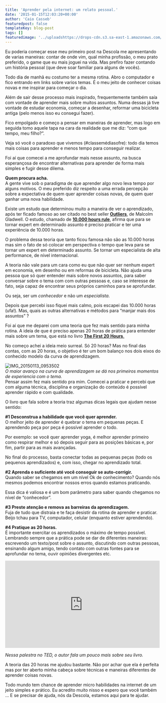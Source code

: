 ```yaml
---
title: 'Aprender pela internet: um relato pessoal.'
date: '2015-01-15T12:03:20+00:00'
author: 'Caio Casseb'
featuredpost: false
templateKey: blog-post
tags: []
featuredimage: '../uploadshttps://drops-cdn.s3.sa-east-1.amazonaws.com/drops-new/wp-content/uploads/2015/01/15120320/3564073294_00d9e16e21_b-150x150.jpg'
---
```

Eu poderia começar esse meu primeiro post na Descola me apresentando de varias maneiras: contar de onde vim, qual minha profissão, o meu prato preferido, o game que eu mais joguei na vida. Mas prefiro fazer contando um história pessoal (que deve soar familiar para alguns de vocês).

Todo dia de manhã eu costumo ter a mesma rotina. Abro o computador e fico entrando em links sobre varios temas. É o meu jeito de conhecer coisas novas e me inspirar para começar o dia.

Além de sair desse processo mais inspirado, frequentemente também saía com vontade de aprender mais sobre muitos assuntos. Numa dessas já tive vontade de estudar economia, começar a desenhar, reformar uma bicicleta antiga (pelo menos isso eu consegui fazer).

Fico empolgado e começo a pensar em maneiras de aprender, mas logo em seguida tomo aquele tapa na cara da realidade que me diz: “com que tempo, meu filho?”.

Veja só você o paradoxo que vivemos (#classemédiasofre): todo dia temos mais coisas para aprender e menos tempo para conseguir realizar.

Foi aí que comecei a me aprofundar mais nesse assunto, na busca esperançosa de encontrar alternativas para aprender de forma mais simples e fugir desse dilema.

**Quem procura acha.**   
A gente vive sob o paradigma de que aprender algo novo leva tempo por alguns motivos. O meu preferido diz respeito a uma errada percepção sobre a expectativa de quem quer aprender coisas novas, de quem quer ganhar uma nova habilidade.

Existe um estudo que determinou muito a maneira de ver o aprendizado, após ter ficado famoso ao ser citado no best seller [**Outliers**](http://www.livrariacultura.com.br/p/fora-de-serie-outliers-2653185), de Malcolm Gladwell. O estudo, chamado de [**10.000 hours rule**](http://gladwell.com/outliers/the-10000-hour-rule/), afirma que para se tornar expert em determinado assunto é preciso praticar e ter uma experiência de 10.000 horas.

O problema dessa teoria que tanto ficou famosa não são as 10.000 horas mas sim o fato de só colocar em perspectiva o tempo que leva para se tornar um expert em determinado assunto. Se tornar um especialista de alta performance, de nível internacional.

A teoria não vale para um cara como eu que não quer ser nenhum expert em economia, em desenho ou em reformas de bicicleta. Não ajuda uma pessoa que só quer entender mais sobre novos assuntos, para saber conversar sobre o tema com com outras pessoas e, caso se interesse de fato, seja capaz de encontrar seus próprios caminhos para se aprofundar.

Ou seja, ser um *conhecedor* e não um *especialista*.

Depois que percebi isso fiquei mais calmo, pois escapei das 10.000 horas (ufa!). Mas, quais as outras alternativas e métodos para “manjar mais dos assuntos” ?

Foi aí que me deparei com uma teoria que fez mais sentido para minha rotina. A ideia de que é preciso apenas 20 horas de prática para entender mais sobre um tema, que está no livro [**The First 20 Hours**.](http://first20hours.com/)

No começo achei a ideia meio surreal. Só 20 horas? Mas no final das contas, com as 20 horas, o objetivo é ter um bom balanço nos dois eixos do conhecido modelo da curva de aprendizagem.

![IMG_20150113_0953502](http://s3-sa-east-1.amazonaws.com/drops-cdn/drops-new/wp-content/uploads/2015/01/15120320/IMG_20150113_0953502-1024x768.jpg)  
*O maior avanço na curva de aprendizagem se dá nos primeiros momentos de experiencia com o tema.*   
Pensar assim fez mais sentido pra mim. Comecei a praticar e percebi que com alguma técnica, disciplina e organização do conteúdo é possível aprender rápido e com qualidade.

O livro que fala sobre a teoria traz algumas dicas legais que ajudam nesse sentido:

**\#1 Desconstrua a habilidade que você quer aprender.**   
O melhor jeito de aprender é quebrar o tema em pequenas peças. E aprendendo peça por peça é possível aprender o todo.

Por exemplo: se você quer aprender yoga, é melhor aprender primeiro como respirar melhor e só depois seguir para as posições básicas e, por fim, partir para as mais avançadas.

No final do processo, basta conectar todas as pequenas peças (todo os pequenos aprendizados) e, com isso, chegar no aprendizado total.

**\#2 Aprenda o suficiente até você conseguir se auto-corrigir.**   
Quando saber se chegamos em um nível Ok de conhecimento? Quando nós mesmos podemos encontrar nossos erros quando estamos praticando.

Essa dica é valiosa e é um bom parâmetro para saber quando chegamos no nível de “conhecedor”.

**\#3 Preste atenção e remova as barreiras da aprendizagem.**   
Fuja de tudo que distraia e te faça desistir da rotina de aprender e praticar. Beijo tchau para TV, computador, celular (enquanto estiver aprendendo).

**\#4 Pratique as 20 horas.**   
É importante exercitar os aprendizados o máximo de tempo possível. Lembrando sempre que a prática pode se dar de diferentes maneiras: escrevendo um texto/post sobre o assunto, discutindo com outras pessoas, ensinando algum amigo, tendo contato com outras fontes para se aprofundar no tema, ouvir opiniões divergentes etc.

<iframe allow="accelerometer; autoplay; clipboard-write; encrypted-media; gyroscope; picture-in-picture" allowfullscreen="" frameborder="0" height="281" loading="lazy" src="https://www.youtube.com/embed/5MgBikgcWnY?start=10&feature=oembed" title="The first 20 hours -- how to learn anything | Josh Kaufman | TEDxCSU" width="500"></iframe>

*Nessa palestra no TED, o autor fala um pouco mais sobre seu livro.*

A teoria das 20 horas me ajudou bastante. Não por achar que ela é perfeita mas por ter aberto minha cabeça sobre técnicas e maneiras diferentes de aprender coisas novas.

Todo mundo tem chance de aprender micro habilidades na internet de um jeito simples e prático. Eu acredito muito nisso e espero que você também … E se precisar de ajuda, nós da Descola, estamos aqui para te ajudar.